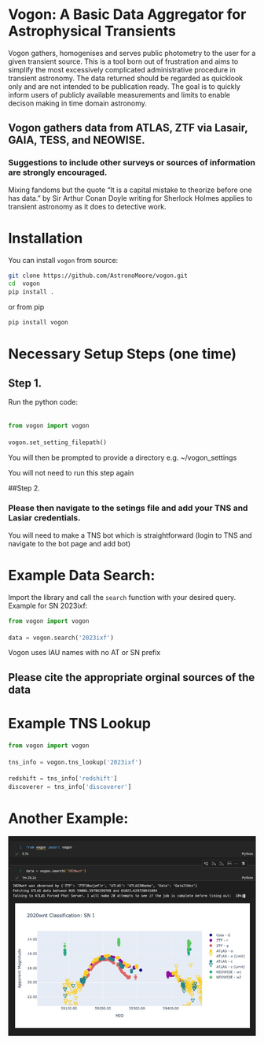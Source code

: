 # Vogon: A Basic Data Aggregator for Astrophysical Transients

Vogon gathers, homogenises and serves public photometry to the user for a given transient source. This is a tool born out of frustration and aims to simplify the most excessively complicated administrative procedure in transient astronomy. The data returned should be regarded as quicklook only and are not intended to be publication ready. The goal is to quickly inform users of publicly available measurements and limits to enable decison making in time domain astronomy. 

## Vogon gathers data from ATLAS, ZTF via Lasair, GAIA, TESS, and NEOWISE. 
### Suggestions to include other surveys or sources of information are strongly encouraged.

Mixing fandoms but the quote “It is a capital mistake to theorize before one has data.” by Sir Arthur Conan Doyle writing for Sherlock Holmes applies to transient astronomy as it does to detective work.


# Installation

You can install `vogon` from source:

```bash 
git clone https://github.com/AstronoMoore/vogon.git
cd  vogon
pip install .
```
or from pip 

```bash 
pip install vogon
```

# Necessary Setup Steps (one time)

## Step 1. 

Run the python code:

```python

from vogon import vogon

vogon.set_setting_filepath()

```
You will then be prompted to provide a directory e.g. ~/vogon_settings 

You will not need to run this step again

##Step 2.

### Please then navigate to the setings file and add your TNS and Lasiar credentials.

You will need to make a TNS bot which is straightforward (login to TNS and navigate to the bot page and add bot)

# Example Data Search:

Import the library and call the `search` function with your desired query. Example for SN 2023ixf:

```python
from vogon import vogon

data = vogon.search('2023ixf')
```

Vogon uses IAU names with no AT or SN prefix

## Please cite the appropriate orginal sources of the data

# Example TNS Lookup

```python
from vogon import vogon

tns_info = vogon.tns_lookup('2023ixf')

redshift = tns_info['redshift']
discoverer = tns_info['discoverer']
```


# Another Example:

![screenshot](voogn_example.jpg)
